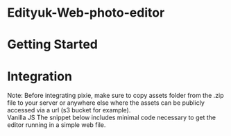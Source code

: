 # Edityuk-Web-photo-editor

# Getting Started

# Integration
Note:
Before integrating pixie, make sure to copy assets folder from the .zip file to your server or anywhere else where the assets can be publicly accessed via a url (s3 bucket for example).
<br>
Vanilla JS
The snippet below includes minimal code necessary to get the editor running in a simple web file.

<!DOCTYPE html>
<html lang="en">
<head>
 <style>
    html, body, #editor-container {
      width: 100%;
      height: 100%;
    }
  </style>
  <meta charset="UTF-8" />
  <meta name="viewport" content="width=device-width, initial-scale=1.0 user-scalable=no" />
  <title>Pixie Example</title>
  <script src="dist/pixie.umd.js"></script>
</head>
<body>
<div id="editor-container"></div>
<script>
  Pixie.init({
    selector: "#editor-container",
    baseUrl: 'assets',
    image: "assets/images/samples/sample1.jpg",
  });
</script>
</body>
</html>
A couple of notes about above example:

<script src="dist/pixie.umd.js"></script> loads pixie editor. You can find this file in pixie/dist folder in the .zip downloaded from codecanyon.
<div id="editor-container"></div> is where the editor will be rendered. Pixie will inherit the size of this container, so you might want to give it width and height.
Pixie.init initiates the editor. You will want to use baseUrl to specify where pixie asset files (images and fonts) are publicly accessible, baseUrl accepts either an absolute (https://site.com/assets) url or a relative one (assets).
React JS
Create a local_modules folder and paste pixie folder into it. 
Install pixie locally by using this command from project root: npm install ./local_modules/
Now you can import Pixie module into your app as any other dependency.
The snippet below includes minimal code necessary to get the editor running in a react component.

import React, {useEffect} from "react";
import { Pixie } from "pixie";

export function EditorDemo() {
  useEffect(() => {
    Pixie.init({
      selector: "#container",
      baseUrl: "pixie",
      image: "pixie/images/samples/sample1.jpg",
    }).then((instance) => {
      // editor is fully loaded!
      console.log(instance);
    });
  }, []);
  return <div id="container" />;
}

